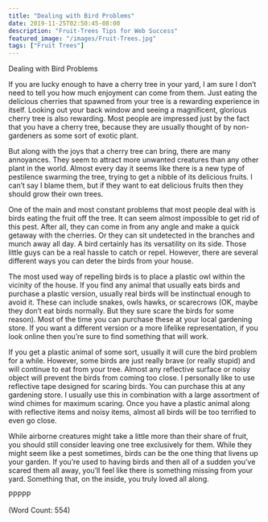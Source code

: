 ```yaml
---
title: "Dealing with Bird Problems"
date: 2019-11-25T02:50:45-08:00
description: "Fruit-Trees Tips for Web Success"
featured_image: "/images/Fruit-Trees.jpg"
tags: ["Fruit Trees"]
---
```


Dealing with Bird Problems

If you are lucky enough to have a cherry tree in your yard, I am sure I don’t need to tell you how much enjoyment can come from them. Just eating the delicious cherries that spawned from your tree is a rewarding experience in itself. Looking out your back window and seeing a magnificent, glorious cherry tree is also rewarding. Most people are impressed just by the fact that you have a cherry tree, because they are usually thought of by non-gardeners as some sort of exotic plant.

But along with the joys that a cherry tree can bring, there are many annoyances. They seem to attract more unwanted creatures than any other plant in the world. Almost every day it seems like there is a new type of pestilence swarming the tree, trying to get a nibble of its delicious fruits. I can’t say I blame them, but if they want to eat delicious fruits then they should grow their own trees.

One of the main and most constant problems that most people deal with is birds eating the fruit off the tree. It can seem almost impossible to get rid of this pest. After all, they can come in from any angle and make a quick getaway with the cherries. Or they can sit undetected in the branches and munch away all day. A bird certainly has its versatility on its side. Those little guys can be a real hassle to catch or repel. However, there are several different ways you can deter the birds from your house.

The most used way of repelling birds is to place a plastic owl within the vicinity of the house. If you find any animal that usually eats birds and purchase a plastic version, usually real birds will be instinctual enough to avoid it. These can include snakes, owls hawks, or scarecrows (OK, maybe they don’t eat birds normally. But they sure scare the birds for some reason). Most of the time you can purchase these at your local gardening store. If you want a different version or a more lifelike representation, if you look online then you’re sure to find something that will work.

If you get a plastic animal of some sort, usually it will cure the bird problem for a while. However, some birds are just really brave (or really stupid) and will continue to eat from your tree. Almost any reflective surface or noisy object will prevent the birds from coming too close. I personally like to use reflective tape designed for scaring birds. You can purchase this at any gardening store. I usually use this in combination with a large assortment of wind chimes for maximum scaring. Once you have a plastic animal along with reflective items and noisy items, almost all birds will be too terrified to even go close.

While airborne creatures might take a little more than their share of fruit, you should still consider leaving one tree exclusively for them. While they might seem like a pest sometimes, birds can be the one thing that livens up your garden. If you’re used to having birds and then all of a sudden you’ve scared them all away, you’ll feel like there is something missing from your yard. Something that, on the inside, you truly loved all along.

PPPPP

(Word Count: 554)
